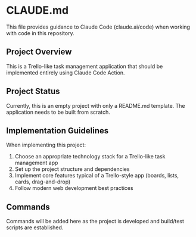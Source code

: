 # CLAUDE.md

This file provides guidance to Claude Code (claude.ai/code) when working with code in this repository.

## Project Overview

This is a Trello-like task management application that should be implemented entirely using Claude Code Action.

## Project Status

Currently, this is an empty project with only a README.md template. The application needs to be built from scratch.

## Implementation Guidelines

When implementing this project:
1. Choose an appropriate technology stack for a Trello-like task management app
2. Set up the project structure and dependencies
3. Implement core features typical of a Trello-style app (boards, lists, cards, drag-and-drop)
4. Follow modern web development best practices

## Commands

Commands will be added here as the project is developed and build/test scripts are established.